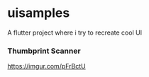 # uisamples

A flutter project where i try to recreate cool UI

### Thumbprint Scanner

https://imgur.com/pFrBctU
